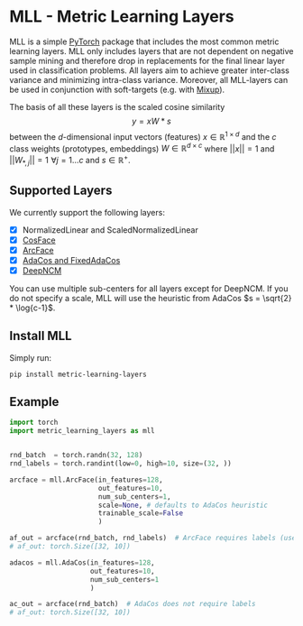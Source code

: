 # MLL - Metric Learning Layers
MLL is a simple [PyTorch](https://pytorch.org/) package that includes the most common metric learning layers.
MLL only includes layers that are not dependent on negative sample mining and therefore drop in replacements for 
the final linear layer used in classification problems.
All layers aim to achieve greater inter-class variance and minimizing intra-class variance. 
Moreover, all MLL-layers can be used in conjunction with soft-targets (e.g. with [Mixup](https://arxiv.org/abs/1710.09412)).

The basis of all these layers is the scaled cosine similarity $$y = xW * s$$ between 
the $d$-dimensional input vectors (features) $x \in \mathbb{R}^{1 \times d}$ and the 
$c$ class weights (prototypes, embeddings) $W \in \mathbb{R}^{d \times c}$
where $||x|| = 1$ and $||W_{*, j}|| = 1 \,\, \forall j= 1\dots c$ and $s \in \mathbb{R}^+$.

## Supported Layers
We currently support the following layers:
* [x] NormalizedLinear and ScaledNormalizedLinear
* [x] [CosFace](https://arxiv.org/abs/1801.09414)
* [x] [ArcFace](https://arxiv.org/abs/1801.07698)
* [x] [AdaCos and FixedAdaCos](https://arxiv.org/abs/1905.00292)
* [x] [DeepNCM](https://openreview.net/forum?id=rkPLZ4JPM)

You can use multiple sub-centers for all layers except for DeepNCM. If you do not specify a scale, 
MLL will use the heuristic from AdaCos $s = \sqrt{2} * \log{c-1}$.

## Install MLL
Simply run:
```
pip install metric-learning-layers
```

## Example
```py
import torch
import metric_learning_layers as mll


rnd_batch  = torch.randn(32, 128)
rnd_labels = torch.randint(low=0, high=10, size=(32, ))

arcface = mll.ArcFace(in_features=128, 
                      out_features=10, 
                      num_sub_centers=1, 
                      scale=None, # defaults to AdaCos heuristic
                      trainable_scale=False
                      )

af_out = arcface(rnd_batch, rnd_labels)  # ArcFace requires labels (used to apply the margin)
# af_out: torch.Size([32, 10])

adacos = mll.AdaCos(in_features=128, 
                    out_features=10, 
                    num_sub_centers=1 
                    )

ac_out = arcface(rnd_batch)  # AdaCos does not require labels
# af_out: torch.Size([32, 10])
```